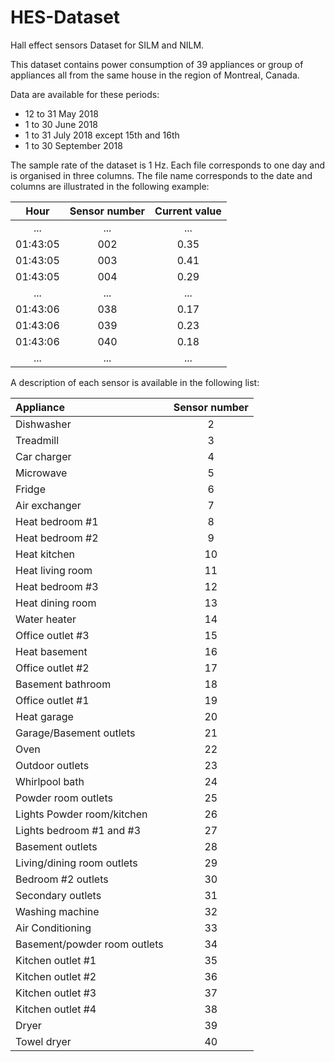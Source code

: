 # HES-Dataset

Hall effect sensors Dataset for SILM and NILM.

This dataset contains power consumption of 39 appliances or group of appliances all from the same house in the region of Montreal, Canada.

Data are available for these periods:
* 12 to 31 May 2018
* 1 to 30 June 2018
* 1 to 31 July 2018 except 15th and 16th 
* 1 to 30 September 2018

The sample rate of the dataset is 1 Hz. Each file corresponds to one day and is organised in three columns. The file name corresponds to the date and columns are illustrated in the following example:

|   Hour   | Sensor number   | Current value |
|:--------:|:---------------:|:-------------:|
|   ...    |       ...       |      ...      |
| 01:43:05 |       002       |     0.35      |
| 01:43:05 |       003       |     0.41      |
| 01:43:05 |       004       |     0.29      |
|   ...    |       ...       |      ...      |
| 01:43:06 |       038       |     0.17      |
| 01:43:06 |       039       |     0.23      |
| 01:43:06 |       040       |     0.18      |
|   ...    |       ...       |      ...      |

A description of each sensor is available in the following list:

| Appliance                    | Sensor number   |
|:-----------------------------|:---------------:|
| Dishwasher                   |     2           |
| Treadmill                    |     3           |
| Car charger                  |     4           |
| Microwave                    |     5           |
| Fridge                       |     6           |
| Air exchanger                |     7           |
| Heat bedroom #1              |     8           |
| Heat bedroom #2              |     9           |
| Heat kitchen                 |     10          |
| Heat living room             |     11          |
| Heat bedroom #3              |     12          |
| Heat dining room             |     13          |
| Water heater                 |     14          |
| Office outlet #3             |     15          |
| Heat basement                |     16          |
| Office outlet #2             |     17          |
| Basement bathroom            |     18          |
| Office outlet #1             |     19          |
| Heat garage                  |     20          |
| Garage/Basement outlets      |     21          |
| Oven                         |     22          |
| Outdoor outlets              |     23          |
| Whirlpool bath               |     24          |
| Powder room outlets          |     25          |
| Lights Powder room/kitchen   |     26          |
| Lights bedroom #1 and #3     |     27          |
| Basement outlets             |     28          |
| Living/dining room outlets   |     29          |
| Bedroom #2 outlets           |     30          |
| Secondary outlets            |     31          |
| Washing machine              |     32          |
| Air Conditioning             |     33          |
| Basement/powder room outlets |     34          |
| Kitchen outlet #1            |     35          |  
| Kitchen outlet #2            |     36          |
| Kitchen outlet #3            |     37          |
| Kitchen outlet #4            |     38          |
| Dryer                        |     39          |
| Towel dryer                  |     40          |
